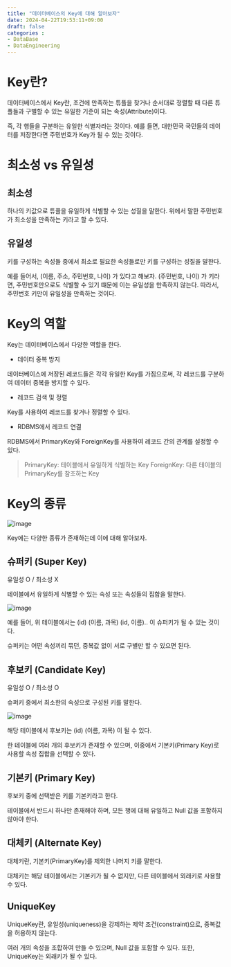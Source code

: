 ```yaml
---
title: "데이터베이스의 Key에 대해 알아보자"
date: 2024-04-22T19:53:11+09:00
draft: false
categories :
- DataBase
- DataEngineering
---
```


# Key란?
데이터베이스에서 Key란, 조건에 만족하는 튜플을 찾거나 순서대로 정렬할 때 다른 튜플들과 구별할 수 있는 유일한 기준이 되는 속성(Attribute)이다.

즉, 각 행들을 구분하는 유일한 식별자라는 것이다. 예를 들면, 대한민국 국민들의 데이터를 저장한다면 주민번호가 Key가 될 수 있는 것이다.

# 최소성 vs 유일성
## 최소성
하나의 키값으로 튜플을 유일하게 식별할 수 있는 성질을 말한다. 위에서 말한 주민번호가 최소성을 만족하는 키라고 할 수 있다.

## 유일성
키를 구성하는 속성들 중에서 최소로 필요한 속성들로만 키를 구성하는 성질을 말한다.

예를 들어서, (이름, 주소, 주민번호, 나이) 가 있다고 해보자. (주민번호, 나이) 가 키라면, 주민번호만으로도 식별할 수 있기 떄문에 이는 유일성을 만족하지 않는다. 따라서, 주민번호 키만이 유일성을 만족하는 것이다.

# Key의 역할
Key는 데이터베이스에서 다양한 역할을 한다.

- 데이터 중복 방지

데이터베이스에 저장된 레코드들은 각각 유일한 Key를 가짐으로써, 각 레코드를 구분하여 데이터 중복을 방지할 수 있다.

- 레코드 검색 및 정렬

Key를 사용하여 레코드를 찾거나 정렬할 수 있다.

- RDBMS에서 레코드 연결

RDBMS에서 PrimaryKey와 ForeignKey를 사용하여 레코드 간의 관계를 설정할 수 있다.

> PrimaryKey: 테이블에서 유일하게 식별하는 Key
> ForeignKey: 다른 테이블의 PrimaryKey를 참조하는 Key



# Key의 종류
![image](https://github.com/yumin00/blog/assets/130362583/e2da18f2-608b-409e-a480-f21e17d27e1b)

Key에는 다양한 종류가 존재하는데 이에 대해 알아보자.

## 슈퍼키 (Super Key)

유일성 O / 최소성 X

테이블에서 유일하게 식별할 수 있는 속성 또는 속성들의 집합을 말한다.

![image](https://github.com/yumin00/blog/assets/130362583/1df32a0c-5618-455a-9d36-ec9b85ed46e9)

예를 들어, 위 테이블에서는 (id) (이름, 과목) (id, 이름).. 이 슈퍼키가 될 수 있는 것이다.

슈퍼키는 어떤 속성끼리 묶던, 중복값 없이 서로 구별만 할 수 있으면 된다.

## 후보키 (Candidate Key)
유일성 O / 최소성 O

슈퍼키 중에서 최소한의 속성으로 구성된 키를 말한다.

![image](https://github.com/yumin00/blog/assets/130362583/1df32a0c-5618-455a-9d36-ec9b85ed46e9)

해당 테이블에서 후보키는 (id) (이름, 과목) 이 될 수 있다.

한 테이블에 여러 개의 후보키가 존재할 수 있으며, 이중에서 기본키(Primary Key)로 사용할 속성 집합을 선택할 수 있다.

## 기본키 (Primary Key)
후보키 중에 선택받은 키를 기본키라고 한다.

테이블에서 반드시 하나만 존재해야 하며, 모든 행에 대해 유일하고 Null 값을 포함하지 않아야 한다.

## 대체키 (Alternate Key)
대체키란, 기본키(PrimaryKey)를 제외한 나머지 키를 말한다.

대체키는 해당 테이블에서는 기본키가 될 수 없지만, 다른 테이블에서 외래키로 사용할 수 있다.

## UniqueKey
UniqueKey란, 유일성(uniqueness)을 강제하는 제약 조건(constraint)으로, 중복값을 허용하지 않는다.

여러 개의 속성을 조합하여 만들 수 있으며, Null 값을 포함할 수 있다. 또한, UniqueKey는 외래키가 될 수 있다.

